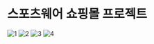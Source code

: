 # 스포츠웨어 쇼핑몰 프로젝트
![1](https://user-images.githubusercontent.com/103971982/188036260-a0ce0124-7ed3-4b85-a01c-64fd6ad9ea8b.jpg)
![2](https://user-images.githubusercontent.com/103971982/188036262-67741235-828d-4fe2-81ce-72e7cc1d6d1d.jpg)
![3](https://user-images.githubusercontent.com/103971982/188036265-b3537219-7e20-404c-b4ce-98157975401e.jpg)
![4](https://user-images.githubusercontent.com/103971982/188036267-acdb17c5-6544-4712-bf68-f4fff84e010e.jpg)
